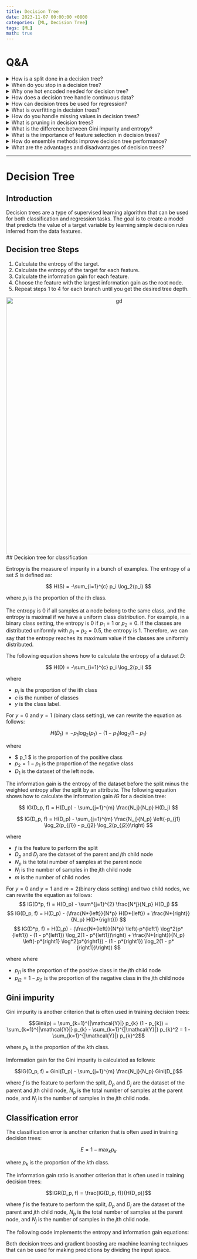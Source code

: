 ```yaml
---
title: Decision Tree
date: 2023-11-07 00:00:00 +0800
categories: [ML, Decision Tree]
tags: [ML]
math: true
---
```


# Q&A

<details>
  <summary>
    How is a split done in a decision tree?
  </summary>

The split in a decision tree is done by selecting the feature and threshold that results in the highest information gain.

Steps

- Calculate the Entropy of the Target
- Calculate the Entropy for Each Feature: For each feature, the entropy is calculated for different possible splits. For a continuous feature, potential split thresholds can be midpoints between sorted feature values. For a categorical feature, splits can be binary or multi-way.
- Calculate the Information Gain for Each Feature: Information gain is the reduction in entropy after a split. weighted avg of entropy of each class in each branch.
- Choose the Feature with the Largest Information Gain as the Root Node
- Repeat Above Steps for Each Branch Until the Desired Tree Depth is Achieved: until stopping criteria are met
  - maximum depth
  - minimum samples per leaf
  - no further gain in information it is below threshold
  - number of example in node is below threshold.

This can be achieved through various metrics such as Gini impurity, entropy, or variance reduction, depending on the type of decision tree (classification or regression).

</details>

<details>
  <summary>
    When do you stop in a decision tree?
  </summary>

Stopping criteria for a decision tree include reaching

- a maximum depth,
- having a minimum number of samples per leaf,
- no further gain in information it is below threshold
- number of example in node is below threshold.

</details>

<details>
  <summary>
    Why one hot encoded needed for decision tree?
  </summary>
  
One-hot encoding is not strictly necessary for decision trees, but it can be beneficial depending on the implementation and the nature of the categorical data.

If a categorical feature has three classes (e.g., floppy, pointy, oval), a split on this feature would create three branches (one for each class). One-hot encoding transforms this categorical feature into three binary features:

    •	Is_floppy (1 if floppy, 0 otherwise)
    •	Is_pointy (1 if pointy, 0 otherwise)
    •	Is_oval (1 if oval, 0 otherwise)

This allows the decision tree algorithm to handle the categorical data without any additional modifications, enabling it to make binary splits based on each class separately. One-hot encoding ensures that the decision tree can process categorical features as numerical data, avoiding issues with algorithms that may not natively support categorical inputs or might misinterpret ordinal relationships in label-encoded data.

1. Handling High Cardinality: If a categorical feature has many possible values (high cardinality), one-hot encoding can help manage the complexity. Instead of creating a multi-way split, which can lead to overfitting and high computational cost, one-hot encoding allows the decision tree to handle each category individually as binary splits.
2. Algorithm Compatibility: Some decision tree implementations may not natively support categorical features and require numerical input. One-hot encoding transforms categorical features into a format that these algorithms can process without further modifications.
3. Avoiding Implicit Ordering: When using label encoding (assigning numerical labels to categories), the decision tree might interpret the numerical labels as having an inherent order, which can lead to incorrect splits. One-hot encoding avoids this issue by treating each category as a separate binary feature.
4. Binary Splits: Decision trees typically create binary splits. For categorical data with more than two categories, one-hot encoding allows the tree to split the data into binary decisions, making the tree structure simpler and potentially more interpretable.

</details>

<details>
  <summary>
    How does a decision tree handle continuous data?
  </summary>

Decision trees handle continuous data by creating binary splits based on threshold values. Here’s how the process works:

1. Identify Potential Splits: For a continuous feature, the algorithm identifies potential split points. These are typically chosen as midpoints between each pair of consecutive values in the sorted list of the feature’s unique values.
2. Calculate Information Gain: For each potential split point, the algorithm calculates the information gain (or reduction in impurity) that would result from splitting the data at that point. The impurity can be measured using metrics like Gini impurity or entropy.
3. Choose the Best Split: The split point that maximizes the information gain is selected. This means the algorithm evaluates all potential splits and chooses the one that best separates the data into two groups that are more homogeneous in terms of the target variable.
4. Create Binary Decision: The chosen split creates a binary decision rule. For example, if the chosen split point for a feature X is x , the decision rule will be X \leq x . The data is then divided into two subsets: one where the feature value is less than or equal to x , and one where it is greater than x .
5. Recursively Apply the Process: The splitting process is recursively applied to each subset until stopping criteria are met (e.g., maximum depth, minimum samples per leaf, or no further gain in information).

Example:
Consider a continuous feature “age” with values [25, 30, 35, 40]. Potential split points could be 27.5, 32.5, and 37.5. The algorithm calculates the information gain for each split point and selects the one with the highest gain. If the best split point is 32.5, the decision rule will be “age ≤ 32.5”.

</details>

<details>
  <summary>
    How can decision trees be used for regression?
  </summary>

Decision trees can be used for regression tasks, where the goal is to predict a continuous target variable. Here is how a decision tree regression model works:

1. **Calculate the Variance of the Target**: Instead of using measures like Gini impurity or entropy (which are used for classification), decision tree regression uses the variance (or mean squared error) of the target variable to measure the impurity of a node.

2. **Determine the Best Split**: For each feature and potential split point, the algorithm calculates the reduction in variance that would result from the split. The split that results in the largest reduction in variance is chosen.

3. **Create Decision Rules**: Similar to classification trees, the chosen split creates a decision rule. For continuous features, this is a binary split based on a threshold (e.g., \( X \leq x \)).

4. **Repeat the Process**: The splitting process is recursively applied to each subset of the data, creating branches of the tree, until a stopping criterion is met (e.g., maximum depth, minimum samples per leaf, or no further reduction in variance).

5. **Make Predictions**: Once the tree is built, predictions for new data are made by traversing the tree from the root to a leaf node, following the decision rules at each node. The prediction for a leaf node is typically the mean of the target values of the training samples that reach that leaf.

Example:
Consider a dataset with features "square footage" and "number of bedrooms" and a target variable "house price". The decision tree regression algorithm will:

- Calculate the variance of house prices.
- Evaluate potential split points for "square footage" and "number of bedrooms".
- Choose the split that results in the largest reduction in variance (e.g., "square footage ≤ 1500").
- Split the data into two subsets based on the decision rule.
- Recursively apply the process to each subset until stopping criteria are met.
- Predict house prices for new data by traversing the tree and using the mean price of the leaf nodes.

In summary, decision tree regression models use the same basic principles as classification trees but focus on reducing variance (or mean squared error) to create splits that best predict a continuous target variable.

</details>

<details>
  <summary>
    What is overfitting in decision trees?
  </summary>

Overfitting in decision trees occurs when the model learns not only the underlying pattern but also the noise in the training data. This results in a model that performs well on the training data but poorly on unseen data. Pruning, setting maximum depth, and limiting the minimum number of samples per split are common ways to prevent overfitting.

</details>

<details>
  <summary>
    How do you handle missing values in decision trees?
  </summary>

Missing values can be handled by imputing them with the mean, median, or mode of the feature, or by using algorithms that can handle missing values natively. Some decision tree implementations can split on features with missing values by assigning the split based on the majority or by distributing the samples across possible values.

</details>

<details>
  <summary>
    What is pruning in decision trees?
  </summary>

Pruning is the process of removing parts of the tree that do not provide significant power to classify instances. Pruning can be done preemptively (pre-pruning) by setting constraints like maximum depth or minimum samples per node, or post-pruning by trimming branches from a fully grown tree based on certain criteria.

</details>

<details>
  <summary>
    What is the difference between Gini impurity and entropy?
  </summary>

Gini impurity and entropy are both measures of the impurity or randomness in a dataset. Gini impurity measures the probability of misclassifying a randomly chosen element, whereas entropy measures the amount of uncertainty or disorder. Both metrics are used to determine the best split in a decision tree.

</details>

<details>
  <summary>
    What is the importance of feature selection in decision trees?
  </summary>

Feature selection is crucial in decision trees as irrelevant or redundant features can lead to overfitting and increase computational complexity. Decision trees inherently perform feature selection by choosing the best features for splits, but preprocessing steps like removing low-variance features can further improve model performance.

</details>

<details>
  <summary>
    How do ensemble methods improve decision tree performance?
  </summary>

Ensemble methods like bagging, boosting, and random forests improve decision tree performance by combining multiple trees to reduce variance (bagging, random forests) or bias (boosting). These methods lead to more robust models that generalize better to unseen data.

</details>

<details>
  <summary>
    What are the advantages and disadvantages of decision trees?
  </summary>

**Advantages**:

- Easy to understand and interpret.
- Requires little data preprocessing.
- Can handle both numerical and categorical data.
- Non-parametric and flexible.

**Disadvantages**:

- Prone to overfitting.
- Can create biased trees if some classes dominate.
- Sensitive to small changes in data.
- Can be computationally expensive with large datasets.

</details>

---

# Decision Tree

## Introduction

Decision trees are a type of supervised learning algorithm that can be used for both classification and regression tasks. The goal is to create a model that predicts the value of a target variable by learning simple decision rules inferred from the data features.

## Decision tree Steps

1. Calculate the entropy of the target.
2. Calculate the entropy of the target for each feature.
3. Calculate the information gain for each feature.
4. Choose the feature with the largest information gain as the root node.
5. Repeat steps 1 to 4 for each branch until you get the desired tree depth.

<div align="center">
  <img src="https://media.licdn.com/dms/image/D4E22AQGdNfTiCXyhyg/feedshare-shrink_800/0/1718541617124?e=1721260800&v=beta&t=Uc1SuotysQKrXjcPzA3YfnRfzzG99TNfKpChJgVbnJk" alt="gd" width="600" height="700" />
</div>
## Decision tree for classification

Entropy is the measure of impurity in a bunch of examples. The entropy of a set $S$ is defined as:

$$
H(S) = -\sum_{i=1}^{c} p_i \log_2(p_i)
$$

where $p_i$ is the proportion of the ith class.

The entropy is 0 if all samples at a node belong to the same class, and the entropy is maximal if we have a uniform class distribution. For example, in a binary class setting, the entropy is 0 if $p_1 = 1$ or $p_2 = 0$. If the classes are distributed uniformly with $p_1 = p_2 = 0.5$, the entropy is 1. Therefore, we can say that the entropy reaches its maximum value if the classes are uniformly distributed.

The following equation shows how to calculate the entropy of a dataset $D$:

$$
H(D) = -\sum_{i=1}^{c} p_i \log_2(p_i)
$$

where

- $p_i$ is the proportion of the ith class
- $c$ is the number of classes
- $y$ is the class label.

For $y = 0$ and $y = 1$ (binary class setting), we can rewrite the equation as follows:

$$
H(D_1) = -p_1 \log_2(p_1) - (1 - p_1) \log_2(1 - p_1)
$$

where

- $ p_1 $ is the proportion of the positive class
- $p_2 = 1 - p_1$ is the proportion of the negative class
- $D_1$ is the dataset of the left node.

The information gain is the entropy of the dataset before the split minus the weighted entropy after the split by an attribute. The following equation shows how to calculate the information gain $IG$ for a decision tree:

$$
IG(D_p, f) = H(D_p) - \sum_{j=1}^{m} \frac{N_j}{N_p} H(D_j)
$$

$$
IG(D_p, f) = H(D_p) - \sum_{j=1}^{m} \frac{N_j}{N_p} \left(-p_{j1} \log_2(p_{j1}) - p_{j2} \log_2(p_{j2})\right)
$$

where

- $f$ is the feature to perform the split
- $D_p$ and $D_j$ are the dataset of the parent and $j$th child node
- $N_p$ is the total number of samples at the parent node
- $N_j$ is the number of samples in the $j$th child node
- $m$ is the number of child nodes

For $y = 0$ and $y = 1$ and $m = 2$(binary class setting) and two child nodes, we can rewrite the equation as follows:
$$ IG(D*p, f) = H(D_p) - \sum*{j=1}^{2} \frac{N*j}{N_p} H(D_j) $$
$$ IG(D_p, f) = H(D_p) - (\frac{N*{left}}{N*p} H(D*{left}) + \frac{N*{right}}{N_p} H(D*{right})) $$
$$ IG(D*p, f) = H(D_p) - (\frac{N*{left}}{N*p} \left(-p*{left1} \log*2(p*{left1}) - (1 - p*{left1}) \log_2(1 - p*{left1})\right) + \frac{N*{right}}{N_p} \left(-p*{right1} \log*2(p*{right1}) - (1 - p*{right1}) \log_2(1 - p*{right1})\right)) $$

where
where

- $p_{j1}$ is the proportion of the positive class in the $j$th child node
- $p_{j2} = 1 - p_{j1}$ is the proportion of the negative class in the $j$th child node

## Gini impurity

Gini impurity is another criterion that is often used in training decision trees:

$$Gini(p) = \sum_{k=1}^{|\mathcal{Y}|} p_{k} (1 - p_{k}) = \sum_{k=1}^{|\mathcal{Y}|} p_{k} - \sum_{k=1}^{|\mathcal{Y}|} p_{k}^2 = 1 - \sum_{k=1}^{|\mathcal{Y}|} p_{k}^2$$

where $p_{k}$ is the proportion of the $k$th class.

Imformation gain for the Gini impurity is calculated as follows:

$$IG(D_p, f) = Gini(D_p) - \sum_{j=1}^{m} \frac{N_j}{N_p} Gini(D_j)$$

where $f$ is the feature to perform the split, $D_p$ and $D_j$ are the dataset of the parent and $j$th child node, $N_p$ is the total number of samples at the parent node, and $N_j$ is the number of samples in the $j$th child node.

## Classification error

The classification error is another criterion that is often used in training decision trees:

$$E = 1 - \max_k p_{k}$$

where $p_{k}$ is the proportion of the $k$th class.

The information gain ratio is another criterion that is often used in training decision trees:

$$IGR(D_p, f) = \frac{IG(D_p, f)}{H(D_p)}$$

where $f$ is the feature to perform the split, $D_p$ and $D_j$ are the dataset of the parent and $j$th child node, $N_p$ is the total number of samples at the parent node, and $N_j$ is the number of samples in the $j$th child node.

The following code implements the entropy and information gain equations:

Both decision trees and gradient boosting are machine learning techniques that can be used for making predictions by dividing the input space.
